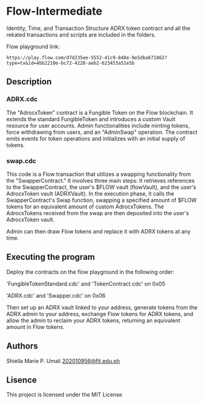# Flow-Intermediate
Identity, Time, and Transaction Structure
ADRX token contract and all the rekated transactions and scripts are included in the folders.


Flow playground link:

```
https://play.flow.com/d7d235ee-5552-41c9-848e-9e5dba671862?type=tx&id=4bb2210e-bc72-4228-aeb2-623453a51e5b

```
## Description

### ADRX.cdc

The "AdrocxToken" contract is a Fungible Token on the Flow blockchain. It extends the standard FungibleToken and introduces a custom Vault resource for user accounts. Admin functionalities include minting tokens, force withdrawing from users, and an "AdminSwap" operation. The contract emits events for token operations and initializes with an initial supply of tokens.

### swap.cdc

This code is a Flow transaction that utilizes a swapping functionality from the "SwapperContract." It involves three main steps:
It retrieves references to the SwapperContract, the user's $FLOW vault (flowVault), and the user's AdrocxToken vault (ADRXVault).
In the execution phase, it calls the SwapperContract's Swap function, swapping a specified amount of $FLOW tokens for an equivalent amount of custom AdrocxTokens.
The AdrocxTokens received from the swap are then deposited into the user's AdrocxToken vault.

Admin can then draw Flow tokens and replace it with ADRX tokens at any time.

## Executing the program

Deploy the contracts on the flow playground in the following order:

'FungibleTokenStandard.cdc' and 'TokenContract.cdc' on 0x05

'ADRX.cdc' and 'Swapper.cdc' on 0x06

Then set up an ADRX vault linked to your address, generate tokens from the ADRX admin to your address, exchange Flow tokens for ADRX tokens, and allow the admin to reclaim your ADRX tokens, returning an equivalent amount in Flow tokens.

## Authors

Shiella Marie P. Umali 202010956@fit.edu.ph


## Lisence

This project is licensed under the MIT License 
